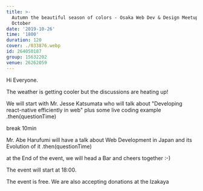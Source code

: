 ```yaml
---
title: >-
  Autumn the beautiful season of colors - Osaka Web Dev & Design Meetup in
  October
date: '2019-10-26'
time: '1800'
duration: 120
cover: ./033876.webp
id: 264050187
group: 15632202
venue: 26262059
---
```


Hi Everyone.

The weather is getting cooler but the discussions are heating up!

We will start with Mr. Jesse Katsumata who will talk about "Developing react-native efficiently in web" plus some live coding example
.then(questionTime)

break 10min

Mr. Abe Harufumi will have a talk about Web Development in Japan and its Evolution of it
.then(questionTime)

at the End of the event, we will head a Bar and cheers together :-)

The event will start at 18:00.

The event is free. We are also accepting donations at the Izakaya
